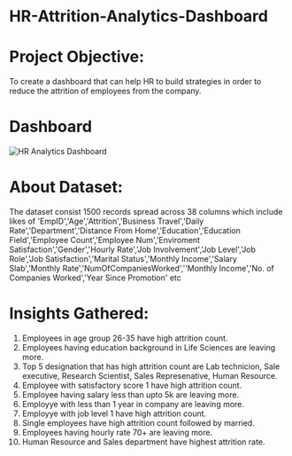 # HR-Attrition-Analytics-Dashboard
# Project Objective:
To create a dashboard that can help HR to build strategies in order to reduce the attrition of employees from the company.

# Dashboard
![HR Analytics Dashboard](https://github.com/user-attachments/assets/a759de15-cd79-42a7-837f-0856e7bca361)


# About Dataset:
The dataset consist 1500 records spread across 38 columns which include likes of 'EmpID','Age','Attrition','Business Travel','Daily Rate','Department','Distance From Home','Education','Education Field','Employee Count','Employee Num','Enviroment Satisfaction','Gender','Hourly Rate','Job Involvement','Job Level','Job Role','Job Satisfaction','Marital Status','Monthly Income','Salary Slab','Monthly Rate','NumOfCompaniesWorked',''Monthly Income','No. of Companies Worked','Year Since Promotion' etc

# Insights Gathered:
1. Employees in age group 26-35 have high attrition count.
2. Employees having education background in Life Sciences are leaving more.
3. Top 5 designation that has high attrition count are Lab technicion, Sale executive, Research Scientist, Sales Represenative, Human Resource.
4. Employee with satisfactory score 1 have high attrition count.
5. Employee having salary less than upto 5k are leaving more.
6. Employye with less than 1 year in company are leaving more.
7. Employye with job level 1 have high attrition count.
8. Single employees have high attrition count followed by married.
9. Employees having hourly rate 70+ are leaving more.
10. Human Resource and Sales department have highest attrition rate.
